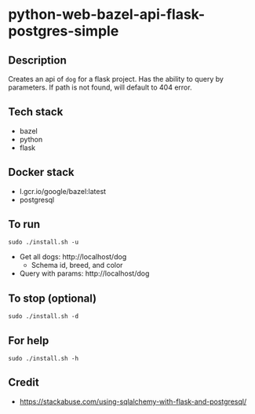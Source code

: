 # python-web-bazel-api-flask-postgres-simple

## Description
Creates an api of `dog` for a flask project.
Has the ability to query by parameters.
If path is not found, will default to 404 error.

## Tech stack
- bazel
- python
- flask

## Docker stack
- l.gcr.io/google/bazel:latest
- postgresql

## To run
`sudo ./install.sh -u`
- Get all dogs: http://localhost/dog
  - Schema id, breed, and color
- Query with params: http://localhost/dog <id>

## To stop (optional)
`sudo ./install.sh -d`

## For help
`sudo ./install.sh -h`

## Credit
- https://stackabuse.com/using-sqlalchemy-with-flask-and-postgresql/
